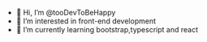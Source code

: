 - 👋 Hi, I’m @tooDevToBeHappy
- 👀 I’m interested in front-end development
- 🌱 I’m currently learning bootstrap,typescript and react

<!---
tooDevToBeHappy/tooDevToBeHappy is a ✨ special ✨ repository because its `README.md` (this file) appears on your GitHub profile.
You can click the Preview link to take a look at your changes.
--->
